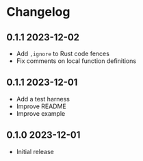 # Changelog

## 0.1.1 2023-12-02

- Add `,ignore` to Rust code fences
- Fix comments on local function definitions

## 0.1.1 2023-12-01

- Add a test harness
- Improve README
- Improve example

## 0.1.0 2023-12-01

- Initial release
